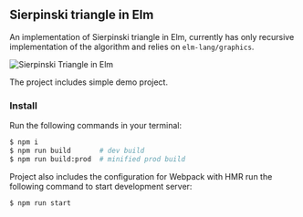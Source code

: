 ## Sierpinski triangle in Elm

An implementation of Sierpinski triangle in Elm,
currently has only recursive implementation of the algorithm and
relies on `elm-lang/graphics`.

![Sierpinski Triangle in Elm](/../master/screenshot.png?raw=true)

The project includes simple demo project.

### Install

Run the following commands in your terminal:

```bash
$ npm i
$ npm run build       # dev build
$ npm run build:prod  # minified prod build
```

Project also includes the configuration for Webpack with HMR
run the following command to start development server:

```bash
$ npm run start
```
